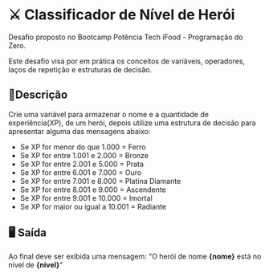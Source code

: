 # ⚔ Classificador de Nível de Herói

Desafio proposto no Bootcamp Potência Tech iFood - Programação do Zero. 

Este desafio visa por em prática os conceitos de variáveis, operadores, laços de repetição e estruturas de decisão.

## 📝Descrição

Crie uma variável para armazenar o nome e a quantidade de experiência(XP), de um herói, depois utilize uma estrutura de decisão para apresentar alguma das mensagens abaixo:

- Se XP for menor do que 1.000 = Ferro
- Se XP for entre 1.001 e 2.000 = Bronze
- Se XP for entre 2.001 e 5.000 = Prata
- Se XP for entre 6.001 e 7.000 = Ouro
- Se XP for entre 7.001 e 8.000 = Platina Diamante
- Se XP for entre 8.001 e 9.000 = Ascendente
- Se XP for entre 9.001 e 10.000 = Imortal
- Se XP for maior ou igual a 10.001 = Radiante

## 🖥 Saída

Ao final deve ser exibida uma mensagem: "O herói de nome **{nome}** está no nível de **{nivel}**"
